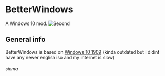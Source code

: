 # BetterWindows
A Windows 10 mod.
![Second](https://github.com/SuchyChomik/BetterWindows/assets/128889653/618e6cc2-3fba-4bed-a3aa-e0199a2c6557)
## General info
BetterWindows is based on [Windows 10 1909](https://en.wikipedia.org/wiki/Windows_10,_version_1909) (kinda outdated but i didint have any newer english iso and my internet is slow)
###### siema
